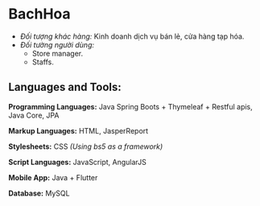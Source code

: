 # BachHoa
- *Đối tượng khác hàng:* Kinh doanh dịch vụ bán lẻ, cửa hàng tạp hóa.
- *Đối tường người dùng:*
  - Store manager.
  - Staffs.

## Languages and Tools:

**Programming Languages:** Java Spring Boots + Thymeleaf + Restful apis, Java Core, JPA

**Markup Languages:** HTML, JasperReport

**Stylesheets:** CSS *(Using bs5 as a framework)*

**Script Languages:** JavaScript, AngularJS 

**Mobile App:** Java + Flutter

**Database:** MySQL
